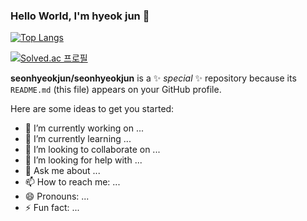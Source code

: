### Hello World, I'm hyeok jun 👋

[![Top Langs](https://github-readme-stats.vercel.app/api/top-langs/?username=seonhyeokjun)](https://github.com/seonhyeokjun/github-readme-stats)

[![Solved.ac
프로필](http://mazassumnida.wtf/api/v2/generate_badge?boj=tjsgurwns)](https://solved.ac/tjsgurwns)


**seonhyeokjun/seonhyeokjun** is a ✨ _special_ ✨ repository because its `README.md` (this file) appears on your GitHub profile.

Here are some ideas to get you started:

- 🔭 I’m currently working on ...
- 🌱 I’m currently learning ...
- 👯 I’m looking to collaborate on ...
- 🤔 I’m looking for help with ...
- 💬 Ask me about ...
- 📫 How to reach me: ...
- 😄 Pronouns: ...
- ⚡ Fun fact: ...

